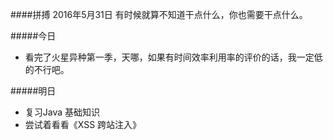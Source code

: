 ####拼搏 2016年5月31日
有时候就算不知道干点什么，你也需要干点什么。

#####今日
+ 看完了火星异种第一季，天哪，如果有时间效率利用率的评价的话，我一定低的不行吧。

#####明日
+ 复习Java 基础知识
+ 尝试着看看《XSS 跨站注入》